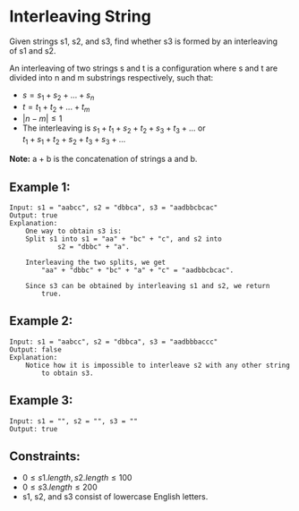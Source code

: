 # Interleaving String

Given strings s1, s2, and s3, find whether s3 is formed by an interleaving  
of s1 and s2.

An interleaving of two strings s and t is a configuration where s and t are  
divided into n and m substrings respectively, such that:

* $s = s_1 + s_2 + ... + s_n$
* $t = t_1 + t_2 + ... + t_m$
* $|n - m| \le 1$
* The interleaving is $s_1 + t_1 + s_2 + t_2 + s_3 + t_3 + ...$ or  
$t_1 + s_1 + t_2 + s_2 + t_3 + s_3 + ...$

**Note:** a + b is the concatenation of strings a and b.

 

## Example 1:

    Input: s1 = "aabcc", s2 = "dbbca", s3 = "aadbbcbcac"
    Output: true
    Explanation: 
        One way to obtain s3 is:
        Split s1 into s1 = "aa" + "bc" + "c", and s2 into 
                s2 = "dbbc" + "a".

        Interleaving the two splits, we get
            "aa" + "dbbc" + "bc" + "a" + "c" = "aadbbcbcac".

        Since s3 can be obtained by interleaving s1 and s2, we return 
            true.

## Example 2:

    Input: s1 = "aabcc", s2 = "dbbca", s3 = "aadbbbaccc"
    Output: false
    Explanation: 
        Notice how it is impossible to interleave s2 with any other string 
            to obtain s3.

## Example 3:

    Input: s1 = "", s2 = "", s3 = ""
    Output: true

 

## Constraints:

* $0 \le s1.length, s2.length \le 100$
* $0 \le s3.length \le 200$
* s1, s2, and s3 consist of lowercase English letters.
